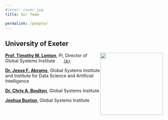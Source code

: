 ```yaml
---
#cover: cover.jpg
title: Our Team

permalink: /people/
---
```


## University of Exeter
<img style="float: right" src="../images/umd_logo.png" height="200">

[**Prof. Timothy M. Lenton**](https://geography.exeter.ac.uk/staff/?web_id=Timothy_Lenton), PI, Director of Global Systems Institute <a href="https://scholar.google.com/citations?user=DiCOJ64AAAAJ" title="Tim Lenton Google Scholar"><img src="https://upload.wikimedia.org/wikipedia/commons/c/c7/Google_Scholar_logo.svg" width="10px"></a> <a href="https://en.wikipedia.org/wiki/Tim_Lenton" title="Tim Leton Wikipedia"><img src="https://upload.wikimedia.org/wikipedia/commons/c/c7/Google_Scholar_logo.svg" width="10px">/a>


[**Dr. Jesse F. Abrams**](https://umdphysics.umd.edu/people/faculty/current/item/173-girvan.html), Global Systems Institute and Institute for Data Science and Artificial Intelligence <a href="https://scholar.google.com/citations?user=DiCOJ64AAAAJ" title="Tim Lenton Google Scholar"> <i style="color: #4788ee;" class="ai ai-google-scholar-square ai-lg"></i></a> <a href="https://en.wikipedia.org/wiki/Tim_Lenton" title="Tim Leton Wikipedia"> <i style="color: #000000;" class="fab fa-wikipedia-w"></i></a>

[**Dr. Chris A. Boulton**](https://www.math.umd.edu/~bhunt/), Global Systems Institute <a href="https://scholar.google.com/citations?user=ten7UlMAAAAJ&hl=en" title="Brian Hunt Google Scholar"> <i style="color: #4788ee;" class="ai ai-google-scholar-square ai-lg"></i></a>

[**Joshua Buxton**](https://ireap.umd.edu/graduate-students/patel-dhruvit), Global Systems Institute <a href="https://scholar.google.com/citations?user=mx7LoLsAAAAJ&hl=en" title="Dhruvit Patel Google Scholar"> <i style="color: #4788ee;" class="ai ai-google-scholar-square ai-lg"></i></a> <a href="https://www.linkedin.com/in/dhruvitpatel135/" title="Dhruvit Patel LinkedIn"> <i style="color: #0077b5;" class="fab fa-linkedin fa-lg"></i></a>

